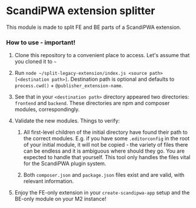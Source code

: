 # ScandiPWA extension splitter

This module is made to split FE and BE parts of a ScandiPWA extension.

### How to use - important!

1. Clone this repository to a convenient place to access. Let's assume that you cloned it to `~`
2. Run `node ~/split-legacy-extension/index.js <source path> [<destination path>]`. Destination path is optional and defaults to `process.cwd()` + `@publisher_extension-name`.
2. See that in your `<destination path>` directory appeared two directories: `frontend` and `backend`. These directories are npm and composer modules, correspondingly. 
3. Validate the new modules. Things to verify:

    1. All first-level children of the initial directory have found their path to the correct modules. E.g. if you have some `.editorconfig` in the root of your initial module, it will not be copied - the variety of files there can be endless and it is ambiguous where should they go. You are expected to handle that yourself. This tool only handles the files vital for the ScandiPWA plugin system.

    2. Both `composer.json` and `package.json` files exist and are valid, with relevant information.

4. Enjoy the FE-only extension in your `create-scandipwa-app` setup and the BE-only module on your M2 instance!
